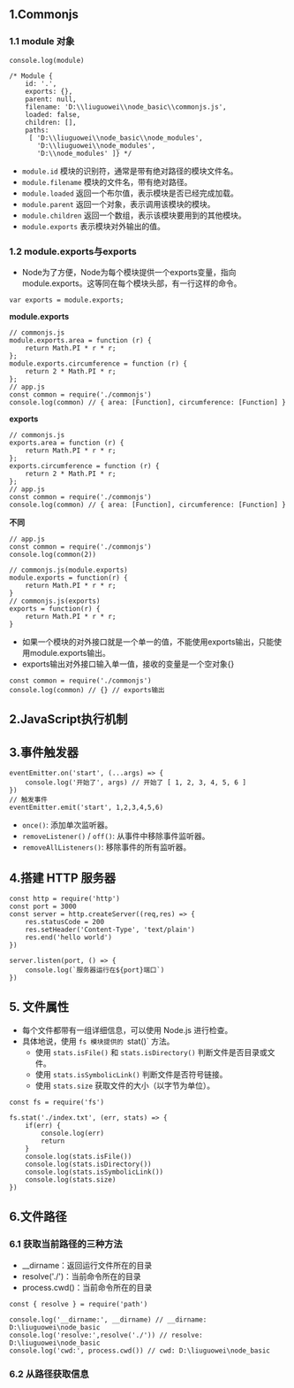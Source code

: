 ## 1.Commonjs

### 1.1 module 对象

```
console.log(module)

/* Module {
    id: '.',
    exports: {},
    parent: null,
    filename: 'D:\\liuguowei\\node_basic\\commonjs.js',
    loaded: false,
    children: [],
    paths:
     [ 'D:\\liuguowei\\node_basic\\node_modules',      
       'D:\\liuguowei\\node_modules',
       'D:\\node_modules' ]} */
```

- `module.id` 模块的识别符，通常是带有绝对路径的模块文件名。
- `module.filename` 模块的文件名，带有绝对路径。
- `module.loaded` 返回一个布尔值，表示模块是否已经完成加载。
- `module.parent` 返回一个对象，表示调用该模块的模块。
- `module.children` 返回一个数组，表示该模块要用到的其他模块。
- `module.exports` 表示模块对外输出的值。

### 1.2 module.exports与exports

- Node为了方便，Node为每个模块提供一个exports变量，指向module.exports。这等同在每个模块头部，有一行这样的命令。

```
var exports = module.exports;
```

**module.exports**

```
// commonjs.js
module.exports.area = function (r) {
    return Math.PI * r * r;
};
module.exports.circumference = function (r) {
    return 2 * Math.PI * r;
};
// app.js
const common = require('./commonjs')
console.log(common) // { area: [Function], circumference: [Function] }
```

**exports**

```
// commonjs.js
exports.area = function (r) {
    return Math.PI * r * r;
};
exports.circumference = function (r) {
    return 2 * Math.PI * r;
};
// app.js
const common = require('./commonjs')
console.log(common) // { area: [Function], circumference: [Function] }
```

**不同**

```
// app.js
const common = require('./commonjs')
console.log(common(2))

// commonjs.js(module.exports) 
module.exports = function(r) {
    return Math.PI * r * r;
}
// commonjs.js(exports) 
exports = function(r) {
    return Math.PI * r * r;
}
```

- 如果一个模块的对外接口就是一个单一的值，不能使用exports输出，只能使用module.exports输出。
- exports输出对外接口输入单一值，接收的变量是一个空对象{}

```
const common = require('./commonjs')
console.log(common) // {} // exports输出
```



## 2.JavaScript执行机制

## 3.事件触发器

```
eventEmitter.on('start', (...args) => {
    console.log('开始了', args) // 开始了 [ 1, 2, 3, 4, 5, 6 ]
})
// 触发事件
eventEmitter.emit('start', 1,2,3,4,5,6)
```

- `once()`: 添加单次监听器。
- `removeListener()` / `off()`: 从事件中移除事件监听器。
- `removeAllListeners()`: 移除事件的所有监听器。

## 4.搭建 HTTP 服务器

```
const http = require('http')
const port = 3000
const server = http.createServer((req,res) => {
    res.statusCode = 200
    res.setHeader('Content-Type', 'text/plain')
    res.end('hello world')
})

server.listen(port, () => {
    console.log(`服务器运行在${port}端口`)
})
```

## 5. 文件属性

- 每个文件都带有一组详细信息，可以使用 Node.js 进行检查。
- 具体地说，使用 `fs 模块提供的 `stat()` 方法。
  - 使用 `stats.isFile()` 和 `stats.isDirectory()` 判断文件是否目录或文件。
  - 使用 `stats.isSymbolicLink()` 判断文件是否符号链接。
  - 使用 `stats.size` 获取文件的大小（以字节为单位）。

```
const fs = require('fs')

fs.stat('./index.txt', (err, stats) => {
    if(err) {
        console.log(err)
        return
    }
    console.log(stats.isFile())
    console.log(stats.isDirectory())
    console.log(stats.isSymbolicLink())
    console.log(stats.size)
})
```

## 6.文件路径

### 6.1 获取当前路径的三种方法

- __dirname：返回运行文件所在的目录
- resolve('./')：当前命令所在的目录
- process.cwd()：当前命令所在的目录

```
const { resolve } = require('path')

console.log('__dirname:', __dirname) // __dirname: D:\liuguowei\node_basic  
console.log('resolve:',resolve('./')) // resolve: D:\liuguowei\node_basic
console.log('cwd:', process.cwd()) // cwd: D:\liuguowei\node_basic
```

### 6.2 从路径获取信息

